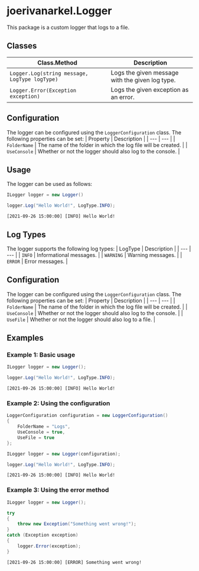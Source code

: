 # joerivanarkel.Logger

This package is a custom logger that logs to a file.

## Classes
| Class.Method | Description |
| --- | --- |
| `Logger.Log(string message, LogType logType)` | Logs the given message with the given log type. |
| `Logger.Error(Exception exception)` | Logs the given exception as an error. |

## Configuration
The logger can be configured using the `LoggerConfiguration` class. The following properties can be set:
| Property | Description |
| --- | --- |
| `FolderName` | The name of the folder in which the log file will be created. |
| `UseConsole` | Whether or not the logger should also log to the console. |

## Usage
The logger can be used as follows:
```csharp
ILogger logger = new Logger()

logger.Log("Hello World!", LogType.INFO);
```

```log
[2021-09-26 15:00:00] [INFO] Hello World!
```

## Log Types
The logger supports the following log types:
| LogType | Description |
| --- | --- |
| `INFO` | Informational messages. |
| `WARNING` | Warning messages. |
| `ERROR` | Error messages. |

## Configuration
The logger can be configured using the `LoggerConfiguration` class. The following properties can be set:
| Property | Description |
| --- | --- |
| `FolderName` | The name of the folder in which the log file will be created. |
| `UseConsole` | Whether or not the logger should also log to the console. |
| `UseFile` | Whether or not the logger should also log to a file. |

## Examples

### Example 1: Basic usage
```csharp
ILogger logger = new Logger();

logger.Log("Hello World!", LogType.INFO);
```

```log
[2021-09-26 15:00:00] [INFO] Hello World!
```

### Example 2: Using the configuration
```csharp
LoggerConfiguration configuration = new LoggerConfiguration()
{
    FolderName = "Logs",
    UseConsole = true,
    UseFile = true
};

ILogger logger = new Logger(configuration);

logger.Log("Hello World!", LogType.INFO);
```

```log
[2021-09-26 15:00:00] [INFO] Hello World!
```

### Example 3: Using the error method
```csharp
ILogger logger = new Logger();

try
{
    throw new Exception("Something went wrong!");
}
catch (Exception exception)
{
    logger.Error(exception);
}
```

```log
[2021-09-26 15:00:00] [ERROR] Something went wrong!
```